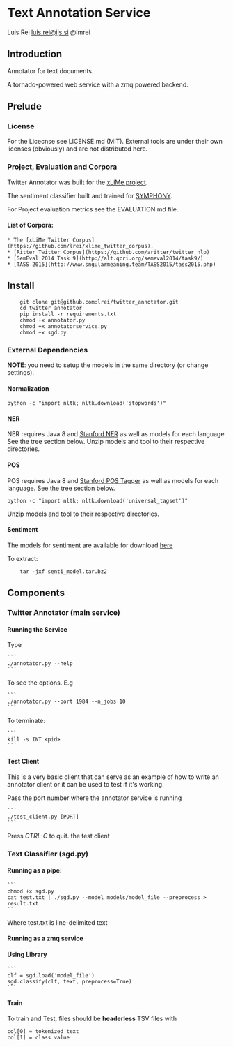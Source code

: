 # Text Annotation Service

Luis Rei
<luis.rei@ijs.si>
@lmrei


## Introduction

Annotator for text documents.

A tornado-powered web service with a zmq powered backend.


## Prelude

### License
For the Licecnse see LICENSE.md (MIT).
External tools are under their own licenses (obviously) and are not distributed
here.

### Project, Evaluation and Corpora
Twitter Annotator was built for the [xLiMe project](http://xlime.org/).

The sentiment classifier built and trained for [SYMPHONY](http://projectsymphony.eu/).

For Project evaluation metrics see the EVALUATION.md file.

#### List of Corpora:

    * The [xLiMe Twitter Corpus](https://github.com/lrei/xlime_twitter_corpus).
    * [Ritter Twitter Corpus](https://github.com/aritter/twitter_nlp)
    * [SemEval 2014 Task 9](http://alt.qcri.org/semeval2014/task9/)
    * [TASS 2015](http://www.sngularmeaning.team/TASS2015/tass2015.php)



## Install

```
    git clone git@github.com:lrei/twitter_annotator.git
    cd twitter_annotator
    pip install -r requirements.txt
    chmod +x annotator.py
    chmod +x annotatorservice.py
    chmod +x sgd.py
```

### External Dependencies
**NOTE**: you need to setup the models in the same directory (or change
settings).

#### Normalization

```
python -c "import nltk; nltk.download('stopwords')"
```

#### NER
NER requires Java 8 and [Stanford NER](http://nlp.stanford.edu/software/CRF-NER.shtml)
as well as models for each language. See the tree section below.
Unzip models and tool to their respective directories.


#### POS
POS requires Java 8 and [Stanford POS Tagger](http://nlp.stanford.edu/software/tagger.shtml)
as well as models for each language. See the tree section below.

```
python -c "import nltk; nltk.download('universal_tagset')"
```

Unzip models and tool to their respective directories.

#### Sentiment
The models for sentiment are available for download [here](https://mega.nz/#!6hMSXTYK!MXPDDiD0f9mNvZzwAtgFBWKeFh-oIfhKD5_Q4RLpoNg)

To extract:
```
    tar -jxf senti_model.tar.bz2
```
## Components
### Twitter Annotator (main service)

#### Running the Service
Type

    ```
    ./annotator.py --help
    ```

To see the options. E.g

    ```
    ./annotator.py --port 1984 --n_jobs 10
    ```

To terminate:

    ```
    kill -s INT <pid>
    ```


#### Test Client
This is a very basic client that can serve as an example of how to write an
annotator client or it can be used to test if it's working.

Pass the port number where the annotator service is running

    ```
    ./test_client.py [PORT]
    ```

Press *CTRL-C* to quit. the test client


### Text Classifier (sgd.py)

#### Running as a pipe:

    ```
    chmod +x sgd.py
    cat test.txt | ./sgd.py --model models/model_file --preprocess > result.txt
    ```

Where test.txt is line-delimited text

#### Running as a zmq service

#### Using Library

    ```
    clf = sgd.load('model_file')
    sgd.classify(clf, text, preprocess=True)
    ```

#### Train
To train and Test, files should be **headerless** TSV files with

    col[0] = tokenized text
    col[1] = class value

